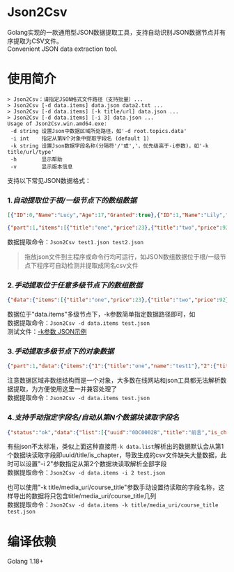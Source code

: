 # Json2Csv
Golang实现的一款通用型JSON数据提取工具，支持自动识别JSON数据节点并有序提取为CSV文件。  
Convenient JSON data extraction tool.

# 使用简介
```
> Json2Csv：请指定JSON格式文件路径（支持批量）...
> Json2Csv [-d data.items] data.json data2.txt ...
> Json2Csv [-d data.items] [-k title/url] data.json ...
> Json2Csv [-d data.items] [-i 3] data.json ...
Usage of Json2Csv.win.amd64.exe:
 -d string 设置Json中数据区域所处路径，如'-d root.topics.data'
 -i int    指定从第N个对象中提取字段名 (default 1)
 -k string 设置Json数据字段名称(分隔符'/'或','，优先级高于-i参数)，如'-k title/url/type'
 -h        显示帮助
 -v        显示版本信息
```  

支持以下常见JSON数据格式：  
### 1.*自动提取位于根/一级节点下的数组数据*
```json
[{"ID":0,"Name":"Lucy","Age":17,"Granted":true},{"ID":1,"Name":"Lily","Age":20,"Granted":false}]

{"part":1,"items":[{"title":"one","price":23},{"title":"two","price":92},{"title":"three","price":5623}]}
```
数据提取命令：`Json2Csv test1.json test2.json`
> 拖放json文件到主程序或命令行均可运行，如JSON数组数据位于根/一级节点下程序可自动检测并提取成同名csv文件
### 2.*手动提取位于任意多级节点下的数组数据*
```json
{"data":{"items":[{"title":"one","price":23},{"title":"two","price":92},{"title":"three","price":5623}]}}
```
数据位于"data.items"多级节点下，-k参数简单指定数据路径即可，如  
数据提取命令：`Json2Csv -d data.items test.json`  
测试文件：[-k参数 JSON示例](https://danjuanfunds.com/djapi/v3/filter/fund?type=1&order_by=2y&size=200&page=1)   
### 3.*手动提取多级节点下的对象数据*  
```json
{"part":1,"data":{"items":{"1":{"title":"one","name":"test1"},"2":{"title":"two","name":"test2"},{"3":{"title":"three","name":"test3"}}}}
```  
注意数据区域非数组结构而是一个对象，大多数在线网站和json工具都无法解析数据提取，为方便使用这里一并兼容处理了  
数据提取命令：`Json2Csv -d data.items test.json`  
### 4.*支持手动指定字段名/自动从第N个数据块读取字段名*
```json
{"status":"ok","data":{"list":[{"uuid":"0DC0002B","title":"前言","is_chapter":1},{"uuid":"8743CB8D","title":"前言讲义","type":"document","length":90,"weight":1,"media_uri":"a6283c64\/document\/BrDM.doc","course_title":"2016年司考","is_chapter":0}]}}
```
有些json不太标准，类似上面这种直接用`-k data.list`解析出的数据默认会从第1个数据块读取字段即uuid/title/is_chapter，导致生成的csv文件缺失大量数据，此时可以设置"-i 2"参数指定从第2个数据块读取解析全部字段  
数据提取命令：`Json2Csv -d data.items -i 2 test.json`  

也可以使用"-k title/media_uri/course_title"参数手动设置待读取的字段名称，这样导出的数据将只包含title/media_uri/course_title几列  
数据提取命令：`Json2Csv -d data.items -k title/media_uri/course_title test.json`  

# 编译依赖
Golang 1.18+
